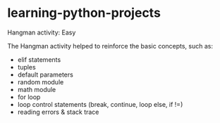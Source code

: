 # learning-python-projects

Hangman activity: Easy

The Hangman activity helped to reinforce the basic concepts, such as:

- elif statements
- tuples
- default parameters
- random module
- math module
- for loop
- loop control statements (break, continue, loop else, if !=)
- reading errors & stack trace
